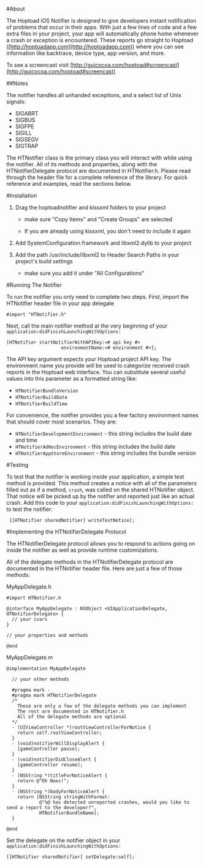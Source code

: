 #About

The Hoptoad iOS Notifier is designed to give developers instant notification of problems that occur
in their apps. With just a few lines of code and a few extra files in your project, your app will
automatically phone home whenever a crash or exception is encountered. These reports go straight to
Hoptoad ([http://hoptoadapp.com](http://hoptoadapp.com)) where you can see information like backtrace,
device type, app version, and more.

To see a screencast visit [http://guicocoa.com/hoptoad#screencast](http://guicocoa.com/hoptoad#screencast)

##Notes

The notifier handles all unhanded exceptions, and a select list of Unix signals:

- SIGABRT
- SIGBUS
- SIGFPE
- SIGILL
- SIGSEGV
- SIGTRAP

The HTNotifier class is the primary class you will interact with while using the notifier. All of its
methods and properties, along with the HTNotifierDelegate protocol are documented in HTNotifier.h.
Please read through the header file for a complete reference of the library. For quick reference and
examples, read the sections below.

#Installation

1. Drag the hoptoadnotifier and kissxml folders to your project
    
    - make sure "Copy Items" and "Create Groups" are selected
    
    - If you are already using kissxml, you don't need to include it again

2. Add SystemConfiguration.framework and libxml2.dylib to your project

3. Add the path /usr/include/libxml2 to Header Search Paths in your project's build settings
  
    - make sure you add it under "All Configurations"
    
#Running The Notifier

To run the notifier you only need to complete two steps. First, import the HTNotifier header file in
your app delegate

    #import "HTNotifier.h"
    
Next, call the main notifier method at the very beginning of your `application:didFinishLaunchingWithOptions:`

    [HTNotifier startNotifierWithAPIKey:<# api key #>
                        environmentName:<# environment #>];

The API key argument expects your Hoptoad project API key. The environment name you provide will be
used to categorize received crash reports in the Hoptoad web interface. You can substitute several
useful values into this parameter as a formatted string like:

  - `HTNotifierBundleVersion`
  - `HTNotifierBuildDate`
  - `HTNotifierBuildTime`

For convenience, the notifier provides you a few factory environment names that should cover most
scenarios. They are:

  - `HTNotifierDevelopmentEnvironment` - this string includes the build date and time
  - `HTNotifierAdHocEnvironment` - this string includes the build date
  - `HTNotifierAppStoreEnvironment` - this string includes the bundle version

#Testing

To test that the notifier is working inside your application, a simple test method is provided. This
method creates a notice with all of the parameters filled out as if a method, `crash`, was called on
the shared HTNotifier object. That notice will be picked up by the notifier and reported just like an
actual crash. Add this code to your `application:didFinishLaunchingWithOptions:` to test the notifier:

     [[HTNotifier sharedNotifier] writeTestNotice];

#Implementing the HTNotifierDelegate Protocol

The HTNotifierDelegate protocol allows you to respond to actions going on inside the notifier as well
as provide runtime customizations.

All of the delegate methods in the HTNotifierDelegate protocol are documented in the HTNotifier header
file. Here are just a few of those methods:

MyAppDelegate.h

    #import HTNotifier.h
    
    @interface MyAppDelegate : NSObject <UIApplicationDelegate, HTNotifierDelegate> {
      // your ivars
    }
    
    // your properties and methods
    
    @end  

MyAppDelegate.m

    @implementation MyAppDelegate
      
      // your other methods
      
      #pragma mark -
      #pragma mark HTNotifierDelegate
      /*
        These are only a few of the delegate methods you can implement
        The rest are documented in HTNotifier.h
        All of the delegate methods are optional
      */
      - (UIViewController *)rootViewControllerForNotice {
        return self.rootViewController;
      }
      - (void)notifierWillDisplayAlert {
        [gameController pause];
      }
      - (void)notifierDidCloseAlert {
        [gameController resume];
      }
      - (NSString *)titleForNoticeAlert {
        return @"Oh Noes!";
      }
      - (NSString *)bodyForNoticeAlert {
        return [NSString stringWithFormat:
                @"%@ has detected unreported crashes, would you like to send a report to the developer?",
                HTNotifierBundleName];
      }
      
    @end

Set the delegate on the notifier object in your `application:didFinishLaunchingWithOptions:`

    [[HTNotifier sharedNotifier] setDelegate:self];
